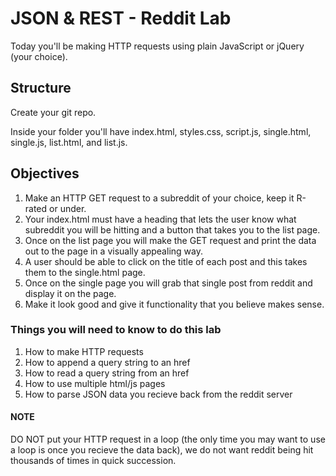 # JSON & REST - Reddit Lab
Today you'll be making HTTP requests using plain JavaScript or jQuery (your choice).

## Structure
Create your git repo.

Inside your folder you'll have index.html, styles.css, script.js, single.html, single.js, list.html, and list.js.

## Objectives
1. Make an HTTP GET request to a subreddit of your choice, keep it R-rated or under.
2. Your index.html must have a heading that lets the user know what subreddit you will be hitting and a button that takes you to the list page.
3. Once on the list page you will make the GET request and print the data out to the page in a visually appealing way.
4. A user should be able to click on the title of each post and this takes them to the single.html page.
5. Once on the single page you will grab that single post from reddit and display it on the page.
6. Make it look good and give it functionality that you believe makes sense.

### Things you will need to know to do this lab
1. How to make HTTP requests
2. How to append a query string to an href
3. How to read a query string from an href
4. How to use multiple html/js pages
5. How to parse JSON data you recieve back from the reddit server

#### NOTE
DO NOT put your HTTP request in a loop (the only time you may want to use a loop is once you recieve the data back), we do not want reddit being hit thousands of times in quick succession.
